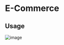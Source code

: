 # E-Commerce










## Usage 
![image](https://github.com/nofox1/E-Commerce/assets/136627240/cdca236d-01b3-4a28-9f7e-a7da42bb6671)


